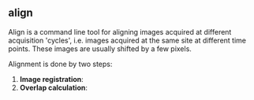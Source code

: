 ## align ##

Align is a command line tool for aligning images acquired at different acquisition 'cycles', i.e. images acquired at the same site at different time points. These images are usually shifted by a few pixels.

Alignment is done by two steps:     
1) **Image registration**:
2) **Overlap calculation**:
